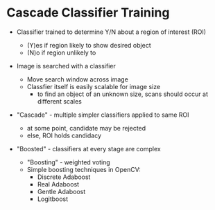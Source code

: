 # Cascade Classifier Training

- Classifier trained to determine Y/N about a region of interest (ROI)
    - (Y)es if region likely to show desired object
    - (N)o if region unlikely to

- Image is searched with a classifier
    - Move search window across image
    - Classfier itself is easily scalable for image size
        - to find an object of an unknown size, scans should occur at different scales

- "Cascade" - multiple simpler classifiers applied to same ROI
    - at some point, candidate may be rejected
    - else, ROI holds candidacy

- "Boosted" - classifiers at every stage are complex
    - "Boosting" - weighted voting
    - Simple boosting techniques in OpenCV:
        - Discrete Adaboost
        - Real Adaboost
        - Gentle Adaboost
        - Logitboost
